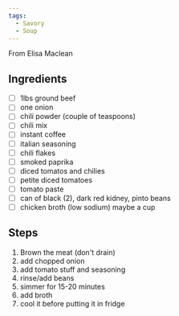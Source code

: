 ```yaml
---
tags: 
  - Savory
  - Soup
---
```


From Elisa Maclean

## Ingredients

- [ ] 1lbs ground beef
- [ ] one onion
- [ ] chili powder (couple of teaspoons)
- [ ] chili mix
- [ ] instant coffee
- [ ] italian seasoning
- [ ] chili flakes
- [ ] smoked paprika
- [ ] diced tomatos and chilies
- [ ] petite diced tomatoes
- [ ] tomato paste
- [ ] can of black (2), dark red kidney, pinto beans
- [ ] chicken broth (low sodium) maybe a cup

## Steps

1. Brown the meat (don't drain)
1. add chopped onion
1. add tomato stuff and seasoning
1. rinse/add beans
1. simmer for 15-20 minutes
1. add broth
1. cool it before putting it in fridge